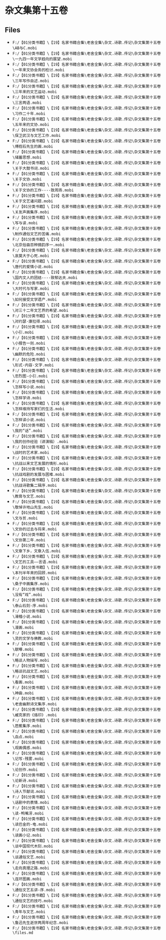 # 杂文集第十五卷

## Files

- `F:/【01分类书籍】\【19】名家书籍合集\老舍全集\杂文.诗歌.传记\杂文集第十五卷\AB与C.mobi`
- `F:/【01分类书籍】\【19】名家书籍合集\老舍全集\杂文.诗歌.传记\杂文集第十五卷\一九四一年文学趋向的展望.mobi`
- `F:/【01分类书籍】\【19】名家书籍合集\老舍全集\杂文.诗歌.传记\杂文集第十五卷\一年来文协会务的检讨.mobi`
- `F:/【01分类书籍】\【19】名家书籍合集\老舍全集\杂文.诗歌.传记\杂文集第十五卷\三年写作自述.mobi`
- `F:/【01分类书籍】\【19】名家书籍合集\老舍全集\杂文.诗歌.传记\杂文集第十五卷\三年来的文艺运动.mobi`
- `F:/【01分类书籍】\【19】名家书籍合集\老舍全集\杂文.诗歌.传记\杂文集第十五卷\三言两语.mobi`
- `F:/【01分类书籍】\【19】名家书籍合集\老舍全集\杂文.诗歌.传记\杂文集第十五卷\习作二十年.mobi`
- `F:/【01分类书籍】\【19】名家书籍合集\老舍全集\杂文.诗歌.传记\杂文集第十五卷\五年来的文协.mobi`
- `F:/【01分类书籍】\【19】名家书籍合集\老舍全集\杂文.诗歌.传记\杂文集第十五卷\保卫武汉与文艺工作.mobi`
- `F:/【01分类书籍】\【19】名家书籍合集\老舍全集\杂文.诗歌.传记\杂文集第十五卷\傅抱石先生的画.mobi`
- `F:/【01分类书籍】\【19】名家书籍合集\老舍全集\杂文.诗歌.传记\杂文集第十五卷\储蓄思想.mobi`
- `F:/【01分类书籍】\【19】名家书籍合集\老舍全集\杂文.诗歌.传记\杂文集第十五卷\关于大鼓书词.mobi`
- `F:/【01分类书籍】\【19】名家书籍合集\老舍全集\杂文.诗歌.传记\杂文集第十五卷\关于文协.mobi`
- `F:/【01分类书籍】\【19】名家书籍合集\老舍全集\杂文.诗歌.传记\杂文集第十五卷\关于文协的工作----致周扬.mobi`
- `F:/【01分类书籍】\【19】名家书籍合集\老舍全集\杂文.诗歌.传记\杂文集第十五卷\关于文艺诸问题.mobi`
- `F:/【01分类书籍】\【19】名家书籍合集\老舍全集\杂文.诗歌.传记\杂文集第十五卷\关友声画集序.mobi`
- `F:/【01分类书籍】\【19】名家书籍合集\老舍全集\杂文.诗歌.传记\杂文集第十五卷\写与读.mobi`
- `F:/【01分类书籍】\【19】名家书籍合集\老舍全集\杂文.诗歌.传记\杂文集第十五卷\制作通俗文艺的苦痛.mobi`
- `F:/【01分类书籍】\【19】名家书籍合集\老舍全集\杂文.诗歌.传记\杂文集第十五卷\北京俗曲百种摘韵序一.mobi`
- `F:/【01分类书籍】\【19】名家书籍合集\老舍全集\杂文.诗歌.传记\杂文集第十五卷\哀莫大于心死.mobi`
- `F:/【01分类书籍】\【19】名家书籍合集\老舍全集\杂文.诗歌.传记\杂文集第十五卷\唐代的爱情小说.mobi`
- `F:/【01分类书籍】\【19】名家书籍合集\老舍全集\杂文.诗歌.传记\杂文集第十五卷\国内文人的团结----致郁达夫.mobi`
- `F:/【01分类书籍】\【19】名家书籍合集\老舍全集\杂文.诗歌.传记\杂文集第十五卷\大时代与写家.mobi`
- `F:/【01分类书籍】\【19】名家书籍合集\老舍全集\杂文.诗歌.传记\杂文集第十五卷\如何接受文学遗产.mobi`
- `F:/【01分类书籍】\【19】名家书籍合集\老舍全集\杂文.诗歌.传记\杂文集第十五卷\对三十二年文艺界的希望.mobi`
- `F:/【01分类书籍】\【19】名家书籍合集\老舍全集\杂文.诗歌.传记\杂文集第十五卷\对约瑟·康拉得.mobi`
- `F:/【01分类书籍】\【19】名家书籍合集\老舍全集\杂文.诗歌.传记\杂文集第十五卷\小引.mobi`
- `F:/【01分类书籍】\【19】名家书籍合集\老舍全集\杂文.诗歌.传记\杂文集第十五卷\小报告一则.mobi`
- `F:/【01分类书籍】\【19】名家书籍合集\老舍全集\杂文.诗歌.传记\杂文集第十五卷\幽默的危险.mobi`
- `F:/【01分类书籍】\【19】名家书籍合集\老舍全集\杂文.诗歌.传记\杂文集第十五卷\形式·内容·文字.mobi`
- `F:/【01分类书籍】\【19】名家书籍合集\老舍全集\杂文.诗歌.传记\杂文集第十五卷\忠烈图-小引.mobi`
- `F:/【01分类书籍】\【19】名家书籍合集\老舍全集\杂文.诗歌.传记\杂文集第十五卷\怎样写小说.mobi`
- `F:/【01分类书籍】\【19】名家书籍合集\老舍全集\杂文.诗歌.传记\杂文集第十五卷\怎样学诗.mobi`
- `F:/【01分类书籍】\【19】名家书籍合集\老舍全集\杂文.诗歌.传记\杂文集第十五卷\怎样维持写家们的生活.mobi`
- `F:/【01分类书籍】\【19】名家书籍合集\老舍全集\杂文.诗歌.传记\杂文集第十五卷\怎样读小说.mobi`
- `F:/【01分类书籍】\【19】名家书籍合集\老舍全集\杂文.诗歌.传记\杂文集第十五卷\我的“话”.mobi`
- `F:/【01分类书籍】\【19】名家书籍合集\老舍全集\杂文.诗歌.传记\杂文集第十五卷\我的创作经验（讲演稿）.mobi`
- `F:/【01分类书籍】\【19】名家书籍合集\老舍全集\杂文.诗歌.传记\杂文集第十五卷\战时的艺术家.mobi`
- `F:/【01分类书籍】\【19】名家书籍合集\老舍全集\杂文.诗歌.传记\杂文集第十五卷\抗战以来文艺发展的情形.mobi`
- `F:/【01分类书籍】\【19】名家书籍合集\老舍全集\杂文.诗歌.传记\杂文集第十五卷\抗战戏剧的发展与困难.mobi`
- `F:/【01分类书籍】\【19】名家书籍合集\老舍全集\杂文.诗歌.传记\杂文集第十五卷\抗战诗歌集二辑序.mobi`
- `F:/【01分类书籍】\【19】名家书籍合集\老舍全集\杂文.诗歌.传记\杂文集第十五卷\教育与文艺.mobi`
- `F:/【01分类书籍】\【19】名家书籍合集\老舍全集\杂文.诗歌.传记\杂文集第十五卷\敬悼许地山先生.mobi`
- `F:/【01分类书籍】\【19】名家书籍合集\老舍全集\杂文.诗歌.传记\杂文集第十五卷\文与贫.mobi`
- `F:/【01分类书籍】\【19】名家书籍合集\老舍全集\杂文.诗歌.传记\杂文集第十五卷\文协的过去与将来.mobi`
- `F:/【01分类书籍】\【19】名家书籍合集\老舍全集\杂文.诗歌.传记\杂文集第十五卷\文协第二年.mobi`
- `F:/【01分类书籍】\【19】名家书籍合集\老舍全集\杂文.诗歌.传记\杂文集第十五卷\文章下乡，文章入伍.mobi`
- `F:/【01分类书籍】\【19】名家书籍合集\老舍全集\杂文.诗歌.传记\杂文集第十五卷\文艺的工具——言语.mobi`
- `F:/【01分类书籍】\【19】名家书籍合集\老舍全集\杂文.诗歌.传记\杂文集第十五卷\本刊半年来的回顾.mobi`
- `F:/【01分类书籍】\【19】名家书籍合集\老舍全集\杂文.诗歌.传记\杂文集第十五卷\桑子中画集序.mobi`
- `F:/【01分类书籍】\【19】名家书籍合集\老舍全集\杂文.诗歌.传记\杂文集第十五卷\没有“戏”.mobi`
- `F:/【01分类书籍】\【19】名家书籍合集\老舍全集\杂文.诗歌.传记\杂文集第十五卷\泰山石刻-序.mobi`
- `F:/【01分类书籍】\【19】名家书籍合集\老舍全集\杂文.诗歌.传记\杂文集第十五卷\滑稽小说.mobi`
- `F:/【01分类书籍】\【19】名家书籍合集\老舍全集\杂文.诗歌.传记\杂文集第十五卷\漫画.mobi`
- `F:/【01分类书籍】\【19】名家书籍合集\老舍全集\杂文.诗歌.传记\杂文集第十五卷\灵的文学与佛教.mobi`
- `F:/【01分类书籍】\【19】名家书籍合集\老舍全集\杂文.诗歌.传记\杂文集第十五卷\献曝.mobi`
- `F:/【01分类书籍】\【19】名家书籍合集\老舍全集\杂文.诗歌.传记\杂文集第十五卷\略谈人物描写.mobi`
- `F:/【01分类书籍】\【19】名家书籍合集\老舍全集\杂文.诗歌.传记\杂文集第十五卷\略谈抗战文艺.mobi`
- `F:/【01分类书籍】\【19】名家书籍合集\老舍全集\杂文.诗歌.传记\杂文集第十五卷\看画.mobi`
- `F:/【01分类书籍】\【19】名家书籍合集\老舍全集\杂文.诗歌.传记\杂文集第十五卷\神曲.mobi`
- `F:/【01分类书籍】\【19】名家书籍合集\老舍全集\杂文.诗歌.传记\杂文集第十五卷\老舍幽默诗文集序.mobi`
- `F:/【01分类书籍】\【19】名家书籍合集\老舍全集\杂文.诗歌.传记\杂文集第十五卷\臧克家的《烙印》.mobi`
- `F:/【01分类书籍】\【19】名家书籍合集\老舍全集\杂文.诗歌.传记\杂文集第十五卷\芭蕉集序.mobi`
- `F:/【01分类书籍】\【19】名家书籍合集\老舍全集\杂文.诗歌.传记\杂文集第十五卷\血点.mobi`
- `F:/【01分类书籍】\【19】名家书籍合集\老舍全集\杂文.诗歌.传记\杂文集第十五卷\观画偶感.mobi`
- `F:/【01分类书籍】\【19】名家书籍合集\老舍全集\杂文.诗歌.传记\杂文集第十五卷\记写-残雾.mobi`
- `F:/【01分类书籍】\【19】名家书籍合集\老舍全集\杂文.诗歌.传记\杂文集第十五卷\论创作.mobi`
- `F:/【01分类书籍】\【19】名家书籍合集\老舍全集\杂文.诗歌.传记\杂文集第十五卷\论新诗.mobi`
- `F:/【01分类书籍】\【19】名家书籍合集\老舍全集\杂文.诗歌.传记\杂文集第十五卷\诗人节献词.mobi`
- `F:/【01分类书籍】\【19】名家书籍合集\老舍全集\杂文.诗歌.传记\杂文集第十五卷\话剧中的表情.mobi`
- `F:/【01分类书籍】\【19】名家书籍合集\老舍全集\杂文.诗歌.传记\杂文集第十五卷\读-鸭嘴涝.mobi`
- `F:/【01分类书籍】\【19】名家书籍合集\老舍全集\杂文.诗歌.传记\杂文集第十五卷\读巴金的-电.mobi`
- `F:/【01分类书籍】\【19】名家书籍合集\老舍全集\杂文.诗歌.传记\杂文集第十五卷\读画小记.mobi`
- `F:/【01分类书籍】\【19】名家书籍合集\老舍全集\杂文.诗歌.传记\杂文集第十五卷\谈中国现代木刻.mobi`
- `F:/【01分类书籍】\【19】名家书籍合集\老舍全集\杂文.诗歌.传记\杂文集第十五卷\谈通俗文艺.mobi`
- `F:/【01分类书籍】\【19】名家书籍合集\老舍全集\杂文.诗歌.传记\杂文集第十五卷\走向真理之路.mobi`
- `F:/【01分类书籍】\【19】名家书籍合集\老舍全集\杂文.诗歌.传记\杂文集第十五卷\连环图画.mobi`
- `F:/【01分类书籍】\【19】名家书籍合集\老舍全集\杂文.诗歌.传记\杂文集第十五卷\通俗文艺五讲-序.mobi`
- `F:/【01分类书籍】\【19】名家书籍合集\老舍全集\杂文.诗歌.传记\杂文集第十五卷\通俗文艺的技巧.mobi`
- `F:/【01分类书籍】\【19】名家书籍合集\老舍全集\杂文.诗歌.传记\杂文集第十五卷\青年与文艺.mobi`
- `F:/【01分类书籍】\【19】名家书籍合集\老舍全集\杂文.诗歌.传记\杂文集第十五卷\鲁迅先生逝世两周年纪念.mobi`
- `F:/【01分类书籍】\【19】名家书籍合集\老舍全集\杂文.诗歌.传记\杂文集第十五卷\files.md`

